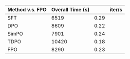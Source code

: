 | Method v.s. FPO | Overall Time (s) |  | iter/s |
| --- | --- | --- | --- |
| SFT | 6519 | 0.29 |
| DPO | 8609 | 0.22 |
| SimPO | 7901 | 0.24 |
| TDPO | 10420 | 0.18 |
| FPO | 8290 | 0.23 |
